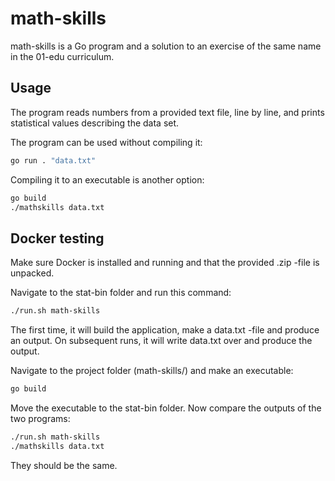# math-skills

math-skills is a Go program and a solution to an exercise of the same name in the 01-edu curriculum.

## Usage

The program reads numbers from a provided text file, line by line, and prints statistical values describing the data set.

The program can be used without compiling it:

```bash
go run . "data.txt"
```

Compiling it to an executable is another option:

```bash
go build
./mathskills data.txt
```

## Docker testing

Make sure Docker is installed and running and that the provided .zip -file is unpacked.

Navigate to the stat-bin folder and run this command:
```bash
./run.sh math-skills
```

The first time, it will build the application, make a data.txt -file and produce an output. On subsequent runs, it will write data.txt over and produce the output.

Navigate to the project folder (math-skills/) and make an executable:
```bash
go build
```

Move the executable to the stat-bin folder. Now compare the outputs of the two programs:
```bash
./run.sh math-skills
./mathskills data.txt
```

They should be the same.